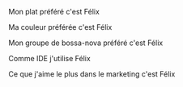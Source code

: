 Mon plat préféré c'est Félix

Ma couleur préférée c'est Félix

Mon groupe de bossa-nova préféré c'est Félix

Comme IDE j'utilise Félix

Ce que j'aime le plus dans le marketing c'est Félix
